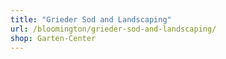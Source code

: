 ```yaml
---
title: "Grieder Sod and Landscaping"
url: /bloomington/grieder-sod-and-landscaping/
shop: Garten-Center
---
```

